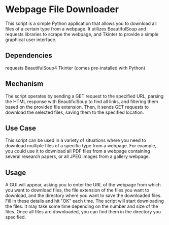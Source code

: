 # Webpage File Downloader

This script is a simple Python application that allows you to download all files of a certain type from a webpage. It utilizes BeautifulSoup and requests libraries to scrape the webpage, and Tkinter to provide a simple graphical user interface.

## Dependencies
requests
BeautifulSoup4
Tkinter (comes pre-installed with Python)

## Mechanism

The script operates by sending a GET request to the specified URL, parsing the HTML response with BeautifulSoup to find all links, and filtering them based on the provided file extension. Then, it sends GET requests to download the selected files, saving them to the specified location.

## Use Case

This script can be used in a variety of situations where you need to download multiple files of a specific type from a webpage. For example, you could use it to download all PDF files from a webpage containing several research papers, or all JPEG images from a gallery webpage.

## Usage

A GUI will appear, asking you to enter the URL of the webpage from which you want to download files, the file extension of the files you want to download, and the directory where you want to save the downloaded files. Fill in these details and hit "OK" each time.
The script will start downloading the files. It may take some time depending on the number and size of the files.
Once all files are downloaded, you can find them in the directory you specified.
